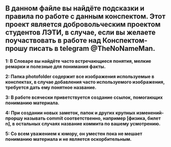 
## В данном файле вы найдёте подсказки и правила по работе с данным конспектом. Этот проект является добровольческим проектом студентов ЛЭТИ, в случае, если вы желаете поучаствовать в работе над Конспектом-прошу писать в telegram @TheNoNameMan.
	
 **1: В Cловаре вы найдёте часто встречающиеся понятия, мелкие ремарки и полезные для понимания факты.**
	
 **2: Папка photofolder содержит все изображения используемые в конспектах, в случае добавления часто используемого изображения, требуется дать ему понятное название.**

 **3: В работе всячески приветствуется создание ссылок, помогающих пониманию материала.**

 **4: При создании новых заметок, папок и других крупных изменений-проршу называть commit соответственно, например [физика, билет n], в остальных случаях название коммита по вашему усмотрению.**

 **5: Со всем уважением к юмору, он уместен пока не мешает пониманию материала и не является оскорбительным.**


